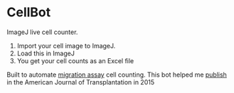 # CellBot
ImageJ live cell counter.

1. Import your cell image to ImageJ.
2. Load this in ImageJ
3. You get your cell counts as an Excel file

Built to automate [migration assay](https://www.youtube.com/watch?v=6SON7VAA5-k) cell counting.
This bot helped me [publish](https://pubmed.ncbi.nlm.nih.gov/25693473/) in the American Journal of Transplantation in 2015
